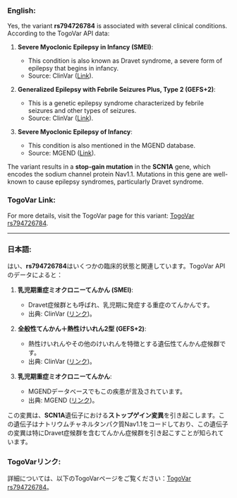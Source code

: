 ### English:
Yes, the variant **rs794726784** is associated with several clinical conditions. According to the TogoVar API data:

1. **Severe Myoclonic Epilepsy in Infancy (SMEI)**:
   - This condition is also known as Dravet syndrome, a severe form of epilepsy that begins in infancy.
   - Source: ClinVar ([Link](https://www.ncbi.nlm.nih.gov/clinvar/variation/189947)).

2. **Generalized Epilepsy with Febrile Seizures Plus, Type 2 (GEFS+2)**:
   - This is a genetic epilepsy syndrome characterized by febrile seizures and other types of seizures.
   - Source: ClinVar ([Link](https://www.ncbi.nlm.nih.gov/clinvar/variation/189947)).

3. **Severe Myoclonic Epilepsy of Infancy**:
   - This condition is also mentioned in the MGEND database.
   - Source: MGEND ([Link](https://mgend.ncgm.go.jp/variant/info/SNV|hg38|chr2:166002533-166002533|gC>T)).

The variant results in a **stop-gain mutation** in the **SCN1A** gene, which encodes the sodium channel protein Nav1.1. Mutations in this gene are well-known to cause epilepsy syndromes, particularly Dravet syndrome.

### TogoVar Link:
For more details, visit the TogoVar page for this variant: [TogoVar rs794726784](https://togovar.org/variant/tgv417503298).

---

### 日本語:
はい、**rs794726784**はいくつかの臨床的状態と関連しています。TogoVar APIのデータによると：

1. **乳児期重症ミオクロニーてんかん (SMEI)**:
   - Dravet症候群とも呼ばれ、乳児期に発症する重症のてんかんです。
   - 出典: ClinVar ([リンク](https://www.ncbi.nlm.nih.gov/clinvar/variation/189947))。

2. **全般性てんかん＋熱性けいれん2型 (GEFS+2)**:
   - 熱性けいれんやその他のけいれんを特徴とする遺伝性てんかん症候群です。
   - 出典: ClinVar ([リンク](https://www.ncbi.nlm.nih.gov/clinvar/variation/189947))。

3. **乳児期重症ミオクロニーてんかん**:
   - MGENDデータベースでもこの疾患が言及されています。
   - 出典: MGEND ([リンク](https://mgend.ncgm.go.jp/variant/info/SNV|hg38|chr2:166002533-166002533|gC>T))。

この変異は、**SCN1A**遺伝子における**ストップゲイン変異**を引き起こします。この遺伝子はナトリウムチャネルタンパク質Nav1.1をコードしており、この遺伝子の変異は特にDravet症候群を含むてんかん症候群を引き起こすことが知られています。

### TogoVarリンク:
詳細については、以下のTogoVarページをご覧ください：[TogoVar rs794726784](https://togovar.org/variant/tgv417503298)。